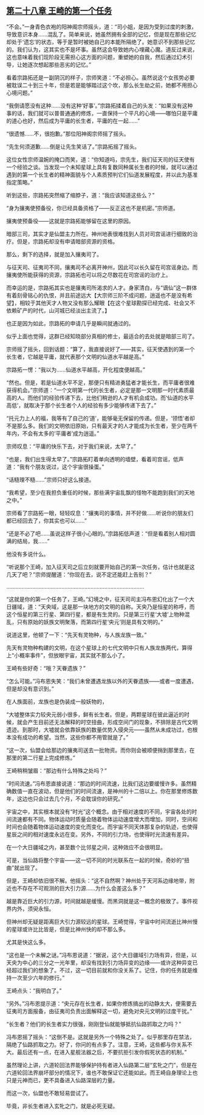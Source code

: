 ## [第二十八章 王崎的第一个任务](https://www.xxbiquge.com/11_11207/9205229.html)


  “不会。”一身青色衣袍的阳神阁宗师摇头，道：“司小姐，是因为受到过度的刺激，导致意识本身……混乱了。简单来说，她虽然拥有全部的记忆，但是现在那些记忆却处于‘遗忘’的状态，等于是暂时被她自己的本能所隔绝了。她意识不到那些记忆的。我们认为，这其实也不是坏事。虽然这会导致她内心埋藏心魔。道反过来说，这也意味着我们现阶段无需担心这方面的问题，重塑她的自我，然后通过幻术引导，让她逐次想起那些恶劣的记忆。”

  看着宗路拓还是一副阴沉的样子，宗师笑道：“不必担心。虽然说这个女孩势必要被耽误二十到三十年，但是若是能够踏过这个坎，那么长生劫之前，她都不用担心心境问题。”

  “我倒请愿没有这种……没有这种‘好事’。”宗路拓揉着自己的头发：“如果没有这种事的话，我们就可以普普通通的修炼，一直保持一个平凡的心境——哪怕只是平庸的道心也好，然后成为平庸的长生者，平庸的在一起……”

  “很遗憾……不，很抱歉。”那位阳神阁宗师摇了摇头。

  “先生何须道歉……倒是让先生笑话了。”宗路拓摇了摇头。

  这位女性宗师温婉的掩口而笑，道：“你知道吗，宗先生，我们征天司的征天使有一个经验之谈。当发现一个未知星球上具有复数同种属长生者的时候，就可以通过遇到的第一个长生者的精神面貌与个人素质预判它们仙道发展程度，并以此为基准指定策略。”

  听到这些，宗路拓突然缩了缩脖子，道：“我应该知道这些么？”

  “身为攘夷使预备役，你已经具备资格了——反正这也不是机密。”宗师道。

  攘夷使预备役——这就是宗路拓能够留在这里的原因。

  暗部三司，其实才是仙盟主力所在。神州地表很难找到人员对司宫谣进行细致的治疗。但是，宗路拓却没有申请暗部资源的资格。

  那么，剩下的选择，就是加入攘夷司了。

  与征天司、征夷司不同，攘夷司不必离开神州，因此可以长久留在司宫谣身边。而攘夷使所能获得的资源，宗路拓也可以将之尽数花在司宫谣的治疗上。

  而幸运的是，宗路拓其实也是攘夷司所渴求的人才。身家清白，与“谪仙”这一群体有着刻骨铭心的仇恨，并且前途远大【大宗师三阶不成问题，逍遥也不是没有希望】，相较于其他天才人物又没有那么耀眼【在这个星球勘探已经完成、社会又不依赖矿产的时代，山河城已经淡出主流了。】

  也正是因为如此，宗路拓的申请几乎是瞬间就通过的。

  似乎上面也觉得，这群已经知晓部分真相的修士，最适合的去处就是暗部三司了。

  宗师摇了摇头，回到话题：“算了，我直接说好了——其实，征天使遇到的第一个长生者，它越是平庸，就代表那个文明的仙道水平越是高。”

  宗路拓一愣：“我以为……仙道水平越高，开化程度便越高。”

  “然也。但是，若是仙道水平不足，那便只有精进勇猛者才能长生，而平庸者很难获得机会。”宗师道：“一个文明第一代的长生者，必定是那一文明那一时代素质最高的人。而他们的经验传递下去，比他们稍逊的人才有机会成功。而‘仙道的水平高低’，就取决于那个长生者个人的经验有多少能够传递下去了。”

  “托元力上人的福，我等有了自己的‘道’，能够毫无保留的传递。但是，‘领悟’者却不是那么多。我们的文明依旧原始，只有最天才的人才能成为长生者，至少在两千年内，不会有太多的‘平庸者’成为逍遥。”

  宗师叹息：“平庸的快乐下去，对于我们来说，太早了。”

  “也是，我们出生得太早了。”宗路拓盯着单向透明的墙壁，看着司宫谣，低声道：“我有个朋友说过，这个宇宙很操蛋。”

  “话糙理不糙……”宗师只好这么接道。

  “我希望，至少在我担负重任的时候，那些满宇宙乱飘的怪物不能跑到我们的天地之中。”

  宗师看了宗路拓一眼，轻轻叹息：“攘夷司的事情，并不好做……听说你的朋友们都已经回去了，你其实也可以……”

  “还是不必了吧……虽说这样子很小心眼的。”宗路拓低声道：“但是看着别人相对圆满的结局，我……”

  他没有多说什么。

  “听说那个王崎，加入征天司之后立刻就要开始自己的第一次任务，估计也就是这几天了吧？”宗师提醒道：“你现在去，说不定还能赶上告别？”

  ………………………………………………………………………………

  “这就是你的第一个任务了，王崎。”幻境之中，征天司司主冯布恩幻化出了一个大日疆域，道：“天央域，这是那一块地方的文明的自称。天央乃是恒星的称呼，而这个恒星的第三行星、第四行星，都是有生灵的。只是第三行星‘大墟’上物种混乱，只有原始的妖族文明聚落，而第四行星‘央元’则是具有文明的。”

  说道这里，他顿了一下：“先天有灵物种，与人族龙族一致。”

  先天有灵物种构建的文明，在这个星球上的七代文明中只有人族龙族两代，算得上“小概率事件”，但放眼宇宙，其实就不那么小了。

  王崎有些好奇：“哦？天眷遗族？”

  “怎么可能。”冯布恩失笑：“我们未曾遭遇龙族以外的天眷遗族——或者一度遭遇，但是却没有意识到。”

  在人族面前，龙族也是伪装成一般妖物的，

  “大墟整体实力较央元弱小很多，鲜有长生者。但是，两颗星球在彼此逼近的时候，就会产生目前还无法解释的时空扭曲，形成空间门的现象，不排除是古代文明遗迹。到那时，大墟就会依靠妖族的数量优势入侵央元——虽然从未成功过，也根本没有成功的希望。当然，这些你都不用管就是了。”

  “这一次，仙盟会给那边的攘夷司送去一批物资。而你则会被顺便捎到那里去，在那里的第二行星上完成修炼。”

  王崎稍稍皱眉：“那边有什么特殊之处吗？”

  “时间流速。”冯布恩直接说道：“那边的时间流速，比我们这边要缓慢许多。虽然精确数值一直在波动，但是他们的时间流速，是神州的十二倍以上。你在那里修炼数年，这边也只会过去几个月，不会耽误你的研究。”

  宇宙之中，其实根本就没有“时光”这个概念。由于相对速度的不同，宇宙各处的时间流速都有不同。物体运动时质量会随着物体运动速度增大而增加，同时，空间和时间也会随着物体运动速度的变化而变化。而宇宙不同天体那复杂的轨迹，也使得星辰之间的相对速度永远在变。另外，不同的引力场，也使得时光流速有差异。

  在一个大日疆域之内，甚至数个比邻星之间，这种效应不会很明显。

  可是，当仙路将整个宇宙——这一切不同的时光联系在一起的时候，奇妙的“扭曲”就出现了。

  但是，王崎却依旧很不解。他摇头：“这不自然啊？神州处于天河系边缘地带，附近也不存在不可观测的巨大引力源……为什么会差这么多？”

  越是靠近巨大的引力源，时间就越是缓慢。而黑洞就是这一概念的极致了。事件视界内外，须臾永恒。

  但神州却无疑是距离巨大引力源较远的星球。王崎觉得，宇宙中时间流逝比神州慢的星球或许比比皆是，但是比神州快的却不那么多。

  尤其是快这么多。

  “这也是一个未解之谜。”冯布恩说道：“据说，这个大日疆域引力场有异，但是，以天央为中心的三分之一光年里，却没有找到引力场异变的边缘——或许这种异变已经超过我们的想象了。不过，这一切目前就和你没关系了。记住，你的任务就是维持一次至少六年的修行。”

  王崎点头：“我明白了。”

  “另外。”冯布恩提示道：“央元存在长生者，如果你修炼搞出的动静太大，便需要去征夷司方面报备，由征夷司负责出面解释这一切，避免对央元文明的过度干扰。”

  “长生者？他们的长生者实力很强，刚刚登仙就能够抵抗仙路抓取之力吗？”

  冯布恩摇了摇头：“这倒不是。这就是另外一个特殊之处了。似乎那里存在禁法，隔绝了仙路抓取之力。好了，你问的有点多了。注意，王崎，这些都与你关系不大。最后还有一点，在进入星舰法器之后，不要抗拒引发你假死状态的机制。”

  虽然理论上讲，六道轮回法界能够保护持有者进入仙路第二层“玄牝之门”，但是在六道轮回法界崩坏部分的情况下，谁也不敢保证它还能如此。而王崎自身理论上也只是元神而已，更不具备进入仙路深层的力量。

  而这一次，仙盟也不敢轻易尝试了。

  毕竟，非长生者进入玄牝之门，就是必死无疑。
